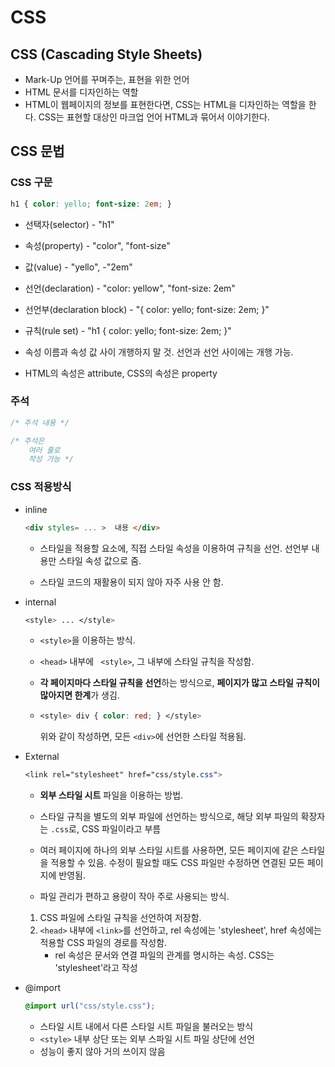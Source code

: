 # CSS



## CSS (Cascading Style Sheets)

+ Mark-Up 언어를 꾸며주는, 표현을 위한 언어
+ HTML 문서를 디자인하는 역할
+ HTML이 웹페이지의 정보를 표현한다면, CSS는 HTML을 디자인하는 역할을 한다. CSS는 표현할 대상인 마크업 언어 HTML과 묶어서 이야기한다.



## CSS 문법

### CSS 구문

```css
h1 { color: yello; font-size: 2em; }
```

+ 선택자(selector) - "h1"
+ 속성(property) - "color", "font-size"
+ 값(value) - "yello", -"2em"
+ 선언(declaration) - "color: yellow", "font-size: 2em"
+ 선언부(declaration block) - "{ color: yello; font-size: 2em; }"
+ 규칙(rule set) - "h1 { color: yello; font-size: 2em; }"



+ 속성 이름과 속성 값 사이 개행하지 말 것. 선언과 선언 사이에는 개행 가능.
+ HTML의 속성은 attribute, CSS의 속성은 property



### 주석

```css
/* 주석 내용 */

/* 주석은
	여러 줄로
	작성 가능 */
```



### CSS 적용방식

+ inline

  ```HTML
  <div styles= ... >  내용 </div>
  ```

  + 스타일을 적용할 요소에, 직접 스타일 속성을 이용하여 규칙을 선언. 선언부 내용만 스타일 속성 값으로 줌.

  + 스타일 코드의 재활용이 되지 않아 자주 사용 안 함.

    

+ internal

  ``` CSS
  <style> ... </style>
  ```

  + `<style>`을 이용하는 방식. 

  + `<head>` 내부에 ` <style>`, 그 내부에 스타일 규칙을 작성함.

  + **각 페이지마다 스타일 규칙을 선언**하는 방식으로, **페이지가 많고 스타일 규칙이 많아지면 한계**가 생김.

    

  + ```css
    <style> div { color: red; } </style>
    ```

    위와 같이 작성하면, 모든 `<div>`에 선언한 스타일 적용됨.

    

+ External

  ``` CSS
  <link rel="stylesheet" href="css/style.css">
  ```

  + **외부 스타일 시트** 파일을 이용하는 방법. 

  + 스타일 규칙을 별도의 외부 파일에 선언하는 방식으로, 해당 외부 파일의 확장자는 `.css`로, CSS 파일이라고 부름

  + 여러 페이지에 하나의 외부 스타일 시트를 사용하면, 모든 페이지에 같은 스타일을 적용할 수 있음. 수정이 필요할 때도 CSS 파일만 수정하면 연결된 모든 페이지에 반영됨.

  + 파일 관리가 편하고 용량이 작아 주로 사용되는 방식.

    

  1. CSS 파일에 스타일 규칙을 선언하여 저장함.
  2. `<head>` 내부에 `<link>`를 선언하고, rel 속성에는 'stylesheet', href 속성에는 적용할 CSS 파일의 경로를 작성함.
     + rel 속성은 문서와 연결 파일의 관계를 명시하는 속성. CSS는 'stylesheet'라고 작성

  

+ @import

  ```CSS
  @import url("css/style.css");
  ```

  + 스타일 시트 내에서 다른 스타일 시트 파일을 불러오는 방식
  + `<style>` 내부 상단 또는 외부 스파일 시트 파일 상단에 선언
  + 성능이 좋지 않아 거의 쓰이지 않음


